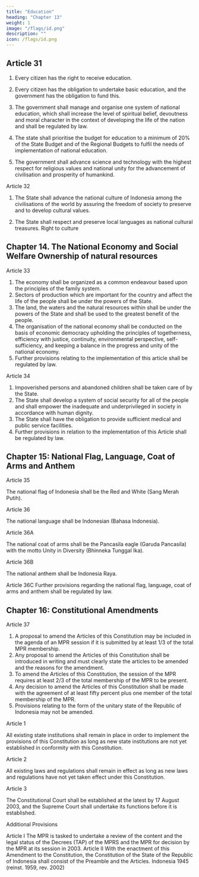 ```yaml
---
title: "Education"
heading: "Chapter 13"
weight: 1
image: "/flags/id.png"
description: ""
icon: /flags/id.png
---
```



## Article 31

1. Every citizen has the right to receive education.
2. Every citizen has the obligation to undertake basic education, and the government has the obligation to fund this.
3. The government shall manage and organise one system of national education, which shall increase the level of spiritual belief, devoutness and moral character in the context of developing the life of the nation and shall be regulated by law.

4. The state shall prioritise the budget for education to a minimum of 20% of the State Budget and of the Regional Budgets to fulfil the needs of implementation of national education.

5. The government shall advance science and technology with the highest respect for religious values and national unity for the advancement of civilisation and prosperity of humankind.

<!-- Free education
Compulsory education
Free education
Reference to science
Protection of language use
 -->

Article 32
1. The State shall advance the national culture of Indonesia among the civilisations of the world by assuring the freedom of society to preserve and to develop cultural values.

2. The State shall respect and preserve local languages as national cultural treasures.
Right to culture


## Chapter 14. The National Economy and Social Welfare Ownership of natural resources

Article 33
1. The economy shall be organized as a common endeavour based upon the
principles of the family system.
2. Sectors of production which are important for the country and affect the life of
the people shall be under the powers of the State.
3. The land, the waters and the natural resources within shall be under the powers
of the State and shall be used to the greatest benefit of the people.
4. The organisation of the national economy shall be conducted on the basis of
economic democracy upholding the principles of togetherness, efficiency with
justice, continuity, environmental perspective, self-sufficiency, and keeping a
balance in the progress and unity of the national economy.
5. Further provisions relating to the implementation of this article shall be regulated
by law.

Article 34

1. Impoverished persons and abandoned children shall be taken care of by the State.
2. The State shall develop a system of social security for all of the people and shall empower the inadequate and underprivileged in society in accordance with human dignity.
3. The State shall have the obligation to provide sufficient medical and public service facilities.
4. Further provisions in relation to the implementation of this Article shall be regulated by law.
<!-- State support for children
Human dignity -->


## Chapter 15: National Flag, Language, Coat of Arms and Anthem

Article 35

The national flag of Indonesia shall be the Red and White (Sang Merah Putih). 

Article 36

The national language shall be Indonesian (Bahasa Indonesia).


Article 36A

The national coat of arms shall be the Pancasila eagle (Garuda Pancasila) with the motto Unity in Diversity (Bhinneka Tunggal Ika).


Article 36B

The national anthem shall be Indonesia Raya.

Article 36C
Further provisions regarding the national flag, language, coat of arms and anthem shall be regulated by law.


## Chapter 16: Constitutional Amendments

Article 37
1. A proposal to amend the Articles of this Constitution may be included in the agenda of an MPR session if it is submitted by at least 1/3 of the total MPR membership.
2. Any proposal to amend the Articles of this Constitution shall be introduced in writing and must clearly state the articles to be amended and the reasons for the amendment.
3. To amend the Articles of this Constitution, the session of the MPR requires at
least 2/3 of the total membership of the MPR to be present.
4. Any decision to amend the Articles of this Constitution shall be made with the
agreement of at least fifty percent plus one member of the total membership of the MPR.
5. Provisions relating to the form of the unitary state of the Republic of Indonesia
may not be amended.

Article 1

All existing state institutions shall remain in place in order to implement the provisions of this Constitution as long as new state institutions are not yet established in conformity with this Constitution.

Article 2

All existing laws and regulations shall remain in effect as long as new laws and regulations have not yet taken effect under this Constitution.

Article 3

The Constitutional Court shall be established at the latest by 17 August 2003, and the
Supreme Court shall undertake its functions before it is established.

Additional Provisions

Article I
The MPR is tasked to undertake a review of the content and the legal status of the
Decrees (TAP) of the MPRS and the MPR for decision by the MPR at its session in 2003.
Article II
With the enactment of this Amendment to the Constitution, the Constitution of the
State of the Republic of Indonesia shall consist of the Preamble and the Articles.
Indonesia 1945 (reinst. 1959, rev. 2002)
